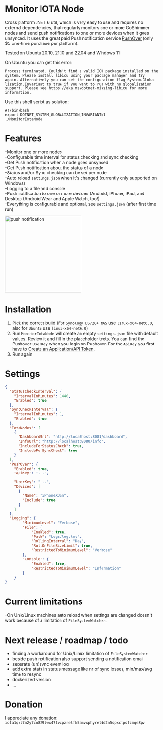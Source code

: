 # Monitor IOTA Node
Cross platform .NET 6 util, which is very easy to use and requires no external dependencies, that regularly monitors one or more GoShimmer nodes and send push notifications to one or more devices when it goes unsynced. It uses the great paid Push notification service [PushOver](https://pushover.net/) (only $5 one-time purchase per platform).

Tested on Ubuntu 20.10, 21.10 and 22.04 and Windows 11

On Ubuntu you can get this error:
```console
Process terminated. Couldn't find a valid ICU package installed on the system. Please install libicu using your package manager and try again. Alternatively you can set the configuration flag System.Globa
lization.Invariant to true if you want to run with no globalization support. Please see https://aka.ms/dotnet-missing-libicu for more information. 
```

Use this shell script as solution:
```console
#!/bin/bash
export DOTNET_SYSTEM_GLOBALIZATION_INVARIANT=1
./MonitorIotaNode
```

# Features
-Monitor one or more nodes  
-Configurable time interval for status checking and sync checking  
-Get Push notification when a node goes unsynced  
-Get Push notification about the status of a node  
-Status and/or Sync checking can be set per node  
-Auto reload `settings.json` when it's changed (currently only supported on Windows)  
-Logging to a file and console  
-Push notification to one or more devices (Android, iPhone, iPad, and Desktop (Android Wear and Apple Watch, too!)  
-Everything is configurable and optional, see `settings.json` (after first time run)  

<img src="https://user-images.githubusercontent.com/13236774/139660066-e8650529-42a3-442e-9dc6-79de4ddda25c.PNG" alt="push notification" width="250"/>

# Installation
1. Pick the correct build (For `Synology DS720+ NAS` use `linux-x64-net6.0`, also for `Ubuntu` use `linux-x64-net6.0`)
2. Run `MonitorIotaNode` will create an empty `settings.json` file with default values. Review it and fill in the placeholder texts. You can find the Pushover `UserKey` when you login on Pushover. For the `ApiKey` you first have to [Create an Application/API Token](https://pushover.net/apps/build).
3. Run again

# Settings

```json
{
  "StatusCheckInterval": {
    "IntervalInMinutes": 1440,
    "Enabled": true
  },
  "SyncCheckInterval": {
    "IntervalInMinutes": 1,
    "Enabled": true
  },
  "IotaNodes": [
    {
      "DashboardUrl": "http://localhost:8081/dashboard",
      "InfoUrl": "http://localhost:8080/info",
      "IncludeForStatusCheck": true,
      "IncludeForSyncCheck": true
    }
  ],
  "PushOver": {
    "Enabled": true,
    "ApiKey": "...",

    "UserKey": "...",
    "Devices": [
      {
        "Name": "iPhoneXJan",
        "Include": true
      }
    ]
  },
  "Logging": {
        "MinimumLevel": "Verbose",
        "File": {
            "Enabled": true,
            "Path": "Logs/log.txt",
            "RollingInterval": "Day",
            "RollOnFileSizeLimit": true,
            "RestrictedToMinimumLevel": "Verbose"
        },
        "Console": {
            "Enabled": true,
            "RestrictedToMinimumLevel": "Information"
        }
    }  
}

```
# Current limitations
-On Unix/Linux machines auto reload when settings are changed doesn't work because of a limitation of `FileSystemWatcher`.  

# Next release / roadmap / todo
- finding a workaround for Unix/Linux limitation of `FileSystemWatcher`  
- beside push notification also support sending a notification email  
- seperate (un)sync event log  
- add extra stats in status message like nr of sync losses, min/max/avg time to resync 
- dockerized version  
- ...

# Donation

I appreciate any donation: `iota1qrl7m2y7cn829lwx47tvxpzrelfk5amvxphyretdd2n5spxctpsfzmqe8pv`
